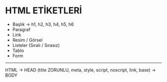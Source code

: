 # HTML ETİKETLERİ
 * Başlık -> h1, h2, h3, h4, h5, h6
 * Paragraf
 * Link
 * Resim / Görsel
 * Listeler (Sıralı / Sırasız)
 * Tablo
 * Form
 ----------------------
 HTML -> HEAD (title ZORUNLU, meta, style, script, noscript, link, base) -> BODY